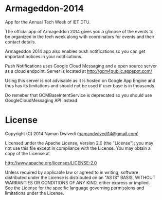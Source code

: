 Armageddon-2014
===============

App for the Annual Tech Week of IET DTU.

The official app of Armageddon 2014 gives you a glimpse of the events to be organized in the tech week along with coordinators for events and their contact details.

Armageddon 2014 app also enables push notifications so you can get important notices in your notifications.

Push Notifications uses Google Cloud Messaging and a open source server as a cloud endpoint.
Server is located at http://gcm4public.appspot.com/

Using this server is not advisable as it is hosted on Google App Engine and thus has its limitations and should not be
used if user base is in thousands.

Do remeber that GCMBaseIntentService is deprecated so you should use GoogleCloudMessaging API instead

License
===============

Copyright (C) 2014 Naman Dwivedi  (namandwivedi14@gmail.com)

Licensed under the Apache License, Version 2.0 (the "License"); you may not
use this file except in compliance with the License. You may obtain a copy of
the License at

http://www.apache.org/licenses/LICENSE-2.0

Unless required by applicable law or agreed to in writing, software
distributed under the License is distributed on an "AS IS" BASIS, WITHOUT
WARRANTIES OR CONDITIONS OF ANY KIND, either express or implied. See the
License for the specific language governing permissions and limitations under
the License.


